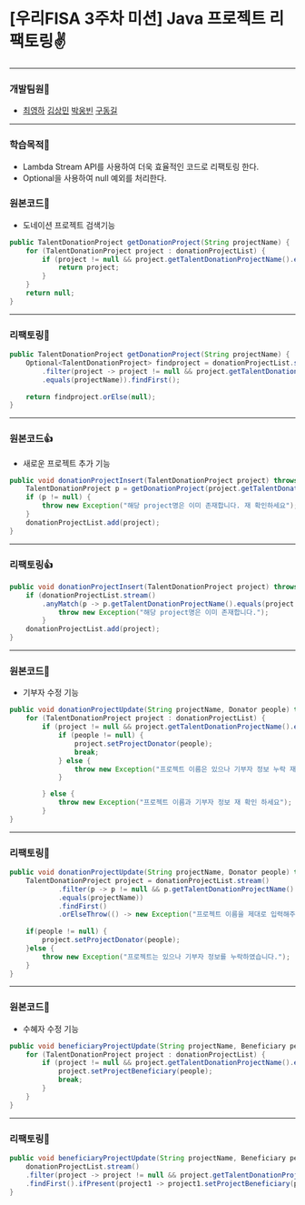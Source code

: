 # [우리FISA 3주차 미션] Java 프로젝트 리팩토링✌

---

### 개발팀원👏

- [최영하](https://github.com/ChoiYoungHa) [김상민](https://github.com/isshomin) [박웅빈](https://github.com/Ungbbi) [구동길](https://github.com/dkac0012)
---

### 학습목적👀

- Lambda Stream API를 사용하여 더욱 효율적인 코드로 리팩토링 한다.
- Optional을 사용하여 null 예외를 처리한다.

### 원본코드👏
- 도네이션 프로젝트 검색기능
```java
public TalentDonationProject getDonationProject(String projectName) {
	for (TalentDonationProject project : donationProjectList) {
		if (project != null && project.getTalentDonationProjectName().equals(projectName)) {
			return project;
		}
	}
	return null;
}
```

---

### 리팩토링👏
```java
public TalentDonationProject getDonationProject(String projectName) {
	Optional<TalentDonationProject> findproject = donationProjectList.stream()
		.filter(project -> project != null && project.getTalentDonationProjectName()
		.equals(projectName)).findFirst();
		
	return findproject.orElse(null);
}
```
---

### 원본코드👍
- 새로운 프로젝트 추가 기능
```java
public void donationProjectInsert(TalentDonationProject project) throws Exception {
	TalentDonationProject p = getDonationProject(project.getTalentDonationProjectName());
	if (p != null) {
		throw new Exception("해당 project명은 이미 존재합니다. 재 확인하세요");
	}
	donationProjectList.add(project);
}
```

---

### 리팩토링👍
```java
public void donationProjectInsert(TalentDonationProject project) throws Exception {
	if (donationProjectList.stream()
		.anyMatch(p -> p.getTalentDonationProjectName().equals(project.getTalentDonationProjectName()))) {
			throw new Exception("해당 project명은 이미 존재합니다.");
	    }
	donationProjectList.add(project);
}
```
---
### 원본코드🎉
- 기부자 수정 기능
```java
public void donationProjectUpdate(String projectName, Donator people) throws Exception {
	for (TalentDonationProject project : donationProjectList) {
		if (project != null && project.getTalentDonationProjectName().equals(projectName)) {
			if (people != null) {
				project.setProjectDonator(people);
				break;
			} else {
				throw new Exception("프로젝트 이름은 있으나 기부자 정보 누락 재확인 하세요");
			}

		} else {
			throw new Exception("프로젝트 이름과 기부자 정보 재 확인 하세요");
		}
}
```
---

### 리팩토링🎉
```java
public void donationProjectUpdate(String projectName, Donator people) throws Exception {	
	TalentDonationProject project = donationProjectList.stream()
			.filter(p -> p != null && p.getTalentDonationProjectName()
			.equals(projectName))
			.findFirst()
			.orElseThrow(() -> new Exception("프로젝트 이름을 제대로 입력해주세요"));
		
	if(people != null) {
		project.setProjectDonator(people);
	}else {
		throw new Exception("프로젝트는 있으나 기부자 정보를 누락하였습니다.");
	}
}
```
---
### 원본코드💖
- 수혜자 수정 기능
```java
public void beneficiaryProjectUpdate(String projectName, Beneficiary people) {
	for (TalentDonationProject project : donationProjectList) {
		if (project != null && project.getTalentDonationProjectName().equals(projectName)) {
			project.setProjectBeneficiary(people);
			break;
		}
	}
}
```
---

### 리팩토링💖
```java
public void beneficiaryProjectUpdate(String projectName, Beneficiary people) {
	donationProjectList.stream()
	.filter(project -> project != null && project.getTalentDonationProjectName().equals(projectName))
	.findFirst().ifPresent(project1 -> project1.setProjectBeneficiary(people));
}
```

